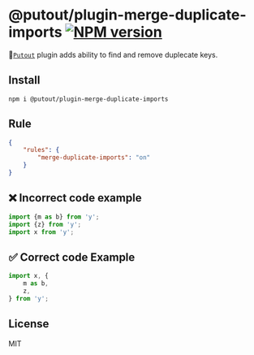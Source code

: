# @putout/plugin-merge-duplicate-imports [![NPM version][NPMIMGURL]][NPMURL]

[NPMIMGURL]: https://img.shields.io/npm/v/@putout/plugin-merge-duplicate-imports.svg?style=flat&longCache=true
[NPMURL]: https://npmjs.org/package/@putout/plugin-merge-duplicate-imports "npm"

🐊[`Putout`](https://github.com/coderaiser/putout) plugin adds ability to find and remove duplecate keys.

## Install

```
npm i @putout/plugin-merge-duplicate-imports
```

## Rule

```json
{
    "rules": {
        "merge-duplicate-imports": "on"
    }
}
```

## ❌ Incorrect code example

```js
import {m as b} from 'y';
import {z} from 'y';
import x from 'y';
```

## ✅ Correct code Example

```js
import x, {
    m as b,
    z,
} from 'y';
```

## License

MIT

